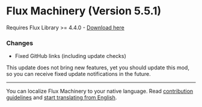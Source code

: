 # Flux Machinery (Version 5.5.1)
Requires Flux Library >= 4.4.0 - [Download here](https://www.curseforge.com/minecraft/mc-mods/fl/files)

### Changes
- Fixed GitHub links (including update checks)

This update does not bring new features,
yet you should update this mod, so you can receive
fixed update notifications in the future.

----
You can localize Flux Machinery to your native language.
Read [contribution guidelines](https://github.com/Szewek/Flux/blob/master/.github/CONTRIBUTING.md) and [start translating from English](https://github.com/Szewek/Flux/tree/master/src/main/resources/generators/flux/lang).